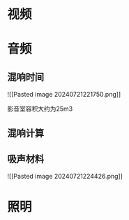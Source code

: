 
# 视频

# 音频


## 混响时间

![[Pasted image 20240721221750.png]]

影音室容积大约为25m3

## 混响计算



## 吸声材料

![[Pasted image 20240721224426.png]]


# 照明

